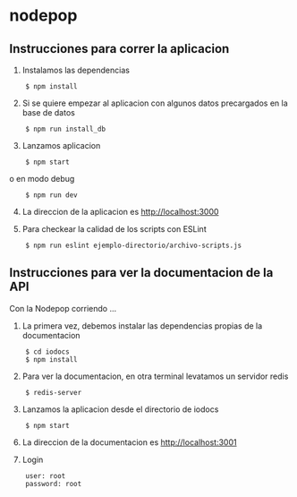 nodepop
=======

## Instrucciones para correr la aplicacion

1. Instalamos las dependencias
```
    $ npm install
```
2. Si se quiere empezar al aplicacion con algunos datos precargados en la base de datos
```
    $ npm run install_db
```
3. Lanzamos aplicacion
```
    $ npm start
```
o en modo debug
```
    $ npm run dev
```
4. La direccion de la aplicacion es [http://localhost:3000](http://localhost:3000)

5. Para checkear la calidad de los scripts con ESLint
```
    $ npm run eslint ejemplo-directorio/archivo-scripts.js
```

## Instrucciones para ver la documentacion de la API

Con la Nodepop corriendo ...

1. La primera vez, debemos instalar las dependencias propias de la documentacion
```
    $ cd iodocs
    $ npm install
```

2. Para ver la documentacion, en otra terminal levatamos un servidor redis
```
    $ redis-server
```

3. Lanzamos la aplicacion desde el directorio de iodocs
```
    $ npm start
```

6. La direccion de la documentacion es [http://localhost:3001](http://localhost:3001)

7. Login
```
    user: root
    password: root
```